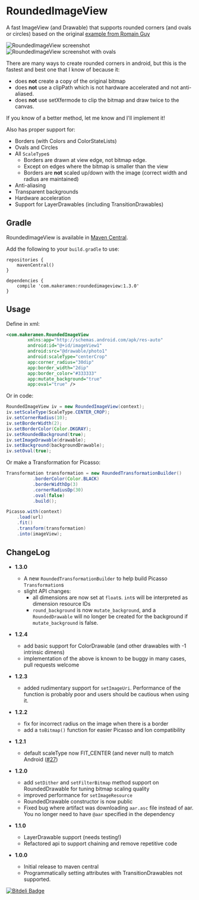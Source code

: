 RoundedImageView
================

A fast ImageView (and Drawable) that supports rounded corners (and ovals or circles) based on the original [example from Romain Guy](http://www.curious-creature.org/2012/12/11/android-recipe-1-image-with-rounded-corners/)

![RoundedImageView screenshot](https://raw.github.com/makeramen/RoundedImageView/master/screenshot.png)
![RoundedImageView screenshot with ovals](https://raw.github.com/makeramen/RoundedImageView/master/screenshot-oval.png)

There are many ways to create rounded corners in android, but this is the fastest and best one that I know of because it:
* does **not** create a copy of the original bitmap
* does **not** use a clipPath which is not hardware accelerated and not anti-aliased.
* does **not** use setXfermode to clip the bitmap and draw twice to the canvas.

If you know of a better method, let me know and I'll implement it!

Also has proper support for:
* Borders (with Colors and ColorStateLists)
* Ovals and Circles
* All `ScaleType`s
  * Borders are drawn at view edge, not bitmap edge.
  * Except on edges where the bitmap is smaller than the view
  * Borders are **not** scaled up/down with the image (correct width and radius are maintained)
* Anti-aliasing
* Transparent backgrounds
* Hardware acceleration
* Support for LayerDrawables (including TransitionDrawables)


Gradle
----
RoundedImageView is available in [Maven Central](http://search.maven.org/#search%7Cgav%7C1%7Cg%3A%22com.makeramen%22%20AND%20a%3A%22roundedimageview%22).

Add the following to your `build.gradle` to use:
```
repositories {
    mavenCentral()
}

dependencies {
    compile 'com.makeramen:roundedimageview:1.3.0'
}
```

Usage
----
Define in xml:

```xml
<com.makeramen.RoundedImageView
        xmlns:app="http://schemas.android.com/apk/res-auto"
        android:id="@+id/imageView1"
        android:src="@drawable/photo1"
        android:scaleType="centerCrop"
        app:corner_radius="30dip"
        app:border_width="2dip"
        app:border_color="#333333"
        app:mutate_background="true"
        app:oval="true" />
```

Or in code:

```java
RoundedImageView iv = new RoundedImageView(context);
iv.setScaleType(ScaleType.CENTER_CROP);
iv.setCornerRadius(10);
iv.setBorderWidth(2);
iv.setBorderColor(Color.DKGRAY);
iv.setRoundedBackground(true);
iv.setImageDrawable(drawable);
iv.setBackground(backgroundDrawable);
iv.setOval(true);
```

Or make a Transformation for Picasso:

```java
Transformation transformation = new RoundedTransformationBuilder()
          .borderColor(Color.BLACK)
          .borderWidthDp(3)
          .cornerRadiusDp(30)
          .oval(false)
          .build();

Picasso.with(context)
    .load(url)
    .fit()
    .transform(transformation)
    .into(imageView);
```

ChangeLog
----------

* **1.3.0**
    * A new `RoundedTransformationBuilder` to help build Picasso `Transformation`s
    * slight API changes:
        * all dimensions are now set at `float`s. `int`s will be interpreted as dimension resource IDs
        * `round_background` is now `mutate_background`, and a `RoundedDrawable` will no longer be created for the background if `mutate_background` is false.

* **1.2.4**
    * add basic support for ColorDrawable (and other drawables with -1 intrinsic dimens)
    * implementation of the above is known to be buggy in many cases, pull requests welcome

* **1.2.3**
    * added rudimentary support for `setImageUri`. Performance of the function is probably poor and users should be cautious when using it.

* **1.2.2**
    * fix for incorrect radius on the image when there is a border
    * add a `toBitmap()` function for easier Picasso and Ion compatibility

* **1.2.1**
    * default scaleType now FIT_CENTER (and never null) to match Android ([#27](https://github.com/vinc3m1/RoundedImageView/issues/27))

* **1.2.0**
    * add `setDither` and `setFilterBitmap` method support on RoundedDrawable for tuning bitmap scaling quality
    * improved performance for `setImageResource`
    * RoundedDrawable constructor is now public
    * Fixed bug where artifact was downloading `aar.asc` file instead of aar. You no longer need to have `@aar` specified in the dependency

* **1.1.0**
    * LayerDrawable support (needs testing!)
    * Refactored api to support chaining and remove repetitive code

* **1.0.0**
    * Initial release to maven central
    * Programmatically setting attributes with TransitionDrawables not supported.



[![Bitdeli Badge](https://d2weczhvl823v0.cloudfront.net/vinc3m1/roundedimageview/trend.png)](https://bitdeli.com/free "Bitdeli Badge")

